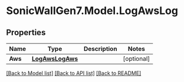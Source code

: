 # SonicWallGen7.Model.LogAwsLog

## Properties

Name | Type | Description | Notes
------------ | ------------- | ------------- | -------------
**Aws** | [**LogAwsLogAws**](LogAwsLogAws.md) |  | [optional] 

[[Back to Model list]](../README.md#documentation-for-models) [[Back to API list]](../README.md#documentation-for-api-endpoints) [[Back to README]](../README.md)

